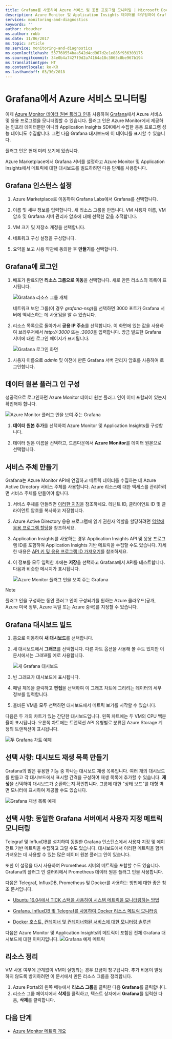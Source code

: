 ```yaml
---
title: Grafana를 사용하여 Azure 서비스 및 응용 프로그램 모니터링 | Microsoft Docs
description: Azure Monitor 및 Application Insights 데이터를 라우팅하여 Grafana에서 볼 수 있도록 합니다.
services: monitoring-and-diagnostics
keywords: ''
author: rboucher
ms.author: robb
ms.date: 11/06/2017
ms.topic: article
ms.service: monitoring-and-diagnostics
ms.openlocfilehash: 537760554baa542d4cd967d2e1e885f936303175
ms.sourcegitcommit: 34e0b4a7427f9d2a74164a18c3063c8be967b194
ms.translationtype: HT
ms.contentlocale: ko-KR
ms.lasthandoff: 03/30/2018
---
```

# <a name="monitor-your-azure-services-in-grafana"></a>Grafana에서 Azure 서비스 모니터링
이제 [Azure Monitor 데이터 원본 플러그 인](https://grafana.com/plugins/grafana-azure-monitor-datasource)을 사용하여 [Grafana](https://grafana.com/)에서 Azure 서비스 및 응용 프로그램을 모니터링할 수 있습니다. 플러그 인은 Azure Monitor에서 제공하는 인프라 데이터뿐만 아니라 Application Insights SDK에서 수집한 응용 프로그램 성능 데이터도 수집합니다. 그런 다음 Grafana 대시보드에 이 데이터를 표시할 수 있습니다.

플러그 인은 현재 미리 보기에 있습니다.

Azure Marketplace에서 Grafana 서버를 설정하고 Azure Monitor 및 Application Insights에서 메트릭에 대한 대시보드를 빌드하려면 다음 단계를 사용합니다.

## <a name="set-up-a-grafana-instance"></a>Grafana 인스턴스 설정
1. Azure Marketplace로 이동하여 Grafana Labs에서 Grafana를 선택합니다.

2. 이름 및 세부 정보를 입력합니다. 새 리소스 그룹을 만듭니다. VM 사용자 이름, VM 암호 및 Grafana 서버 관리자 암호에 대해 선택한 값을 추적합니다.  

3. VM 크기 및 저장소 계정을 선택합니다.

4. 네트워크 구성 설정을 구성합니다.

5. 요약을 보고 사용 약관에 동의한 후 **만들기**를 선택합니다.

## <a name="log-in-to-grafana"></a>Grafana에 로그인
1. 배포가 완료되면 **리소스 그룹으로 이동**을 선택합니다. 새로 만든 리소스의 목록이 표시됩니다.

    ![Grafana 리소스 그룹 개체](.\media\monitor-how-to-grafana\grafana1.png)

    네트워크 보안 그룹(이 경우 *grafana-nsg*)을 선택하면 3000 포트가 Grafana 서버에 액세스하는 데 사용됨을 알 수 있습니다.

2. 리소스 목록으로 돌아가서 **공용 IP 주소**를 선택합니다. 이 화면에 있는 값을 사용하여 브라우저에서 *http://<IP address>:3000* 또는 *<DNSName>:3000*을 입력합니다. 방금 빌드한 Grafana 서버에 대한 로그인 페이지가 표시됩니다.

    ![Grafana 로그인 화면](.\media\monitor-how-to-grafana\grafana2.png)

3. 사용자 이름으로 *admin* 및 이전에 만든 Grafana 서버 관리자 암호를 사용하여 로그인합니다.

## <a name="configure-data-source-plugin"></a>데이터 원본 플러그 인 구성

성공적으로 로그인하면 Azure Monitor 데이터 원본 플러그 인이 이미 포함되어 있는지 확인해야 합니다.

![Azure Monitor 플러그 인을 보여 주는 Grafana](.\media\monitor-how-to-grafana\grafana3.png)

1. **데이터 원본 추가**를 선택하여 Azure Monitor 및 Application Insights를 구성합니다.

2. 데이터 원본 이름을 선택하고, 드롭다운에서 **Azure Monitor**를 데이터 원본으로 선택합니다.


## <a name="create-a-service-principal"></a>서비스 주체 만들기

Grafana는 Azure Monitor API에 연결하고 메트릭 데이터를 수집하는 데 Azure Active Directory 서비스 주체를 사용합니다. Azure 리소스에 대한 액세스를 관리하려면 서비스 주체를 만들어야 합니다.

1. 서비스 주체를 만들려면 [이러한 지침](../azure-resource-manager/resource-group-create-service-principal-portal.md)을 참조하세요. 테넌트 ID, 클라이언트 ID 및 클라이언트 암호를 복사하고 저장합니다.

2. Azure Active Directory 응용 프로그램에 읽기 권한자 역할을 할당하려면 [역할에 응용 프로그램 할당](https://docs.microsoft.com/azure/azure-resource-manager/resource-group-create-service-principal-portal#assign-application-to-role)을 참조하세요.     

3. Application Insights를 사용하는 경우 Application Insights API 및 응용 프로그램 ID를 포함하여 Application Insights 기반 메트릭을 수집할 수도 있습니다. 자세한 내용은 [API 키 및 응용 프로그램 ID 가져오기](https://dev.applicationinsights.io/documentation/Authorization/API-key-and-App-ID)를 참조하세요.

4. 이 정보를 모두 입력한 후에는 **저장**을 선택하고 Grafana에서 API를 테스트합니다. 다음과 비슷한 메시지가 표시됩니다.  

    ![Azure Monitor 플러그 인을 보여 주는 Grafana](.\media\monitor-how-to-grafana\grafana4-1.png)

> [!NOTE]
> 플러그 인을 구성하는 동안 플러그 인이 구성되기를 원하는 Azure 클라우드(공개, Azure 미국 정부, Azure 독일 또는 Azure 중국)를 지정할 수 있습니다.
>
>

## <a name="build-a-grafana-dashboard"></a>Grafana 대시보드 빌드

1. 홈으로 이동하여 **새 대시보드**를 선택합니다.

2. 새 대시보드에서 **그래프**를 선택합니다. 다른 차트 옵션을 사용해 볼 수도 있지만 이 문서에서는 *그래프*를 예로 사용합니다.

    ![새 Grafana 대시보드](.\media\monitor-how-to-grafana\grafana5.png)

3. 빈 그래프가 대시보드에 표시됩니다.

4. 패널 제목을 클릭하고 **편집**을 선택하여 이 그래프 차트에 그리려는 데이터의 세부 정보를 입력합니다.

5. 올바른 VM을 모두 선택하면 대시보드에서 메트릭 보기를 시작할 수 있습니다.

다음은 두 개의 차트가 있는 간단한 대시보드입니다. 왼쪽 차트에는 두 VM의 CPU 백분율이 표시됩니다. 오른쪽 차트에는 트랜잭션 API 유형별로 분류된 Azure Storage 계정의 트랜잭션이 표시됩니다.

![두 Grafana 차트 예제](.\media\monitor-how-to-grafana\grafana6.png)


## <a name="optional-create-dashboard-playlists"></a>선택 사항: 대시보드 재생 목록 만들기

Grafana의 많은 유용한 기능 중 하나는 대시보드 재생 목록입니다. 여러 개의 대시보드를 만들고 각 대시보드에서 표시할 간격을 구성하여 재생 목록에 추가할 수 있습니다. **재생**을 선택하여 대시보드가 순환하는지 확인합니다. 그룹에 대한 "상태 보드"를 대형 벽면 모니터에 표시하여 제공할 수도 있습니다.

![Grafana 재생 목록 예제](.\media\monitor-how-to-grafana\grafana7.png)


## <a name="optional-monitor-your-custom-metrics-in-the-same-grafana-server"></a>선택 사항: 동일한 Grafana 서버에서 사용자 지정 메트릭 모니터링

Telegraf 및 InfluxDB를 설치하여 동일한 Grafana 인스턴스에서 사용자 지정 및 에이전트 기반 메트릭을 수집하고 그릴 수도 있습니다. 대시보드에서 이러한 메트릭을 함께 가져오는 데 사용할 수 있는 많은 데이터 원본 플러그 인이 있습니다.

또한 이 설정을 다시 사용하여 Prometheus 서버의 메트릭을 포함할 수도 있습니다. Grafana의 플러그 인 갤러리에서 Prometheus 데이터 원본 플러그 인을 사용합니다.

다음은 Telegraf, InfluxDB, Prometheus 및 Docker를 사용하는 방법에 대한 좋은 참조 문서입니다.
 - [Ubuntu 16.04에서 TICK 스택을 사용하여 시스템 메트릭을 모니터링하는 방법](https://www.digitalocean.com/community/tutorials/how-to-monitor-system-metrics-with-the-tick-stack-on-ubuntu-16-04)

 - [Grafana, InfluxDB 및 Telegraf를 사용하여 Docker 리소스 메트릭 모니터링](https://blog.vpetkov.net/2016/08/04/monitor-docker-resource-metrics-with-grafana-influxdb-and-telegraf/)

 - [Docker 호스트, 컨테이너 및 컨테이너화된 서비스에 대한 모니터링 솔루션](https://stefanprodan.com/2016/a-monitoring-solution-for-docker-hosts-containers-and-containerized-services/)

다음은 Azure Monitor 및 Application Insights의 메트릭이 포함된 전체 Grafana 대시보드에 대한 이미지입니다.
![Grafana 예제 메트릭](.\media\monitor-how-to-grafana\grafana8.png)


## <a name="clean-up-resources"></a>리소스 정리

VM 사용 여부에 관계없이 VM이 실행되는 경우 요금이 청구됩니다. 추가 비용이 발생하지 않도록 방지하려면 이 문서에서 만든 리소스 그룹을 정리합니다.

1. Azure Portal의 왼쪽 메뉴에서 **리소스 그룹**을 클릭한 다음 **Grafana**를 클릭합니다.
2. 리소스 그룹 페이지에서 **삭제**를 클릭하고, 텍스트 상자에서 **Grafana**를 입력한 다음, **삭제**를 클릭합니다.

## <a name="next-steps"></a>다음 단계
* [Azure Monitor 메트릭 개요](monitoring-overview-metrics.md)
